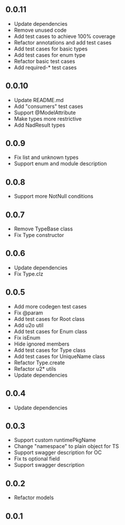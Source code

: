 ## 0.0.11

- Update dependencies
- Remove unused code
- Add test cases to achieve 100% coverage
- Refactor annotations and add test cases
- Add test cases for basic types
- Add test cases for enum type
- Refactor basic test cases
- Add required-\* test cases

## 0.0.10

- Update README.md
- Add "consumers" test cases
- Support @ModelAttribute
- Make types more restrictive
- Add NadResult types

## 0.0.9

- Fix list and unknown types
- Support enum and module description

## 0.0.8

- Support more NotNull conditions

## 0.0.7

- Remove TypeBase class
- Fix Type constructor

## 0.0.6

- Update dependencies
- Fix Type.clz

## 0.0.5

- Add more codegen test cases
- Fix @param
- Add test cases for Root class
- Add u2o util
- Add test cases for Enum class
- Fix isEnum
- Hide ignored members
- Add test cases for Type class
- Add test cases for UniqueName class
- Refactor Type.create
- Refactor u2\* utils
- Update dependencies

## 0.0.4

- Update dependencies

## 0.0.3

- Support custom runtimePkgName
- Change "namespace" to plain object for TS
- Support swagger description for OC
- Fix ts optional field
- Support swagger description

## 0.0.2

- Refactor models

## 0.0.1
